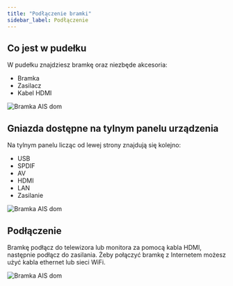 ```yaml
---
title: "Podłączenie bramki"
sidebar_label: Podłączenie
---
```


## Co jest w pudełku

W pudełku znajdziesz bramkę oraz niezbęde akcesoria:

 * Bramka
 * Zasilacz
 * Kabel HDMI

<img
  src='/AIS-docs/img/en/bramka/first_run_1.png'
  alt='Bramka AIS dom'
/>


## Gniazda dostępne na tylnym panelu urządzenia

Na tylnym panelu licząc od lewej strony znajdują się kolejno:

* USB
* SPDIF
* AV
* HDMI
* LAN
* Zasilanie

<img
  src='/AIS-docs/img/en/bramka/first_run_2.png'
  alt='Bramka AIS dom'
/>


## Podłączenie

Bramkę podłącz do telewizora lub monitora za pomocą kabla HDMI, następnie podłącz do zasilania.
Żeby połączyć bramkę z Internetem możesz użyć kabla ethernet lub sieci WiFi.

<img
  src='/AIS-docs/img/en/bramka/first_run_3.png'
  alt='Bramka AIS dom'
/>
